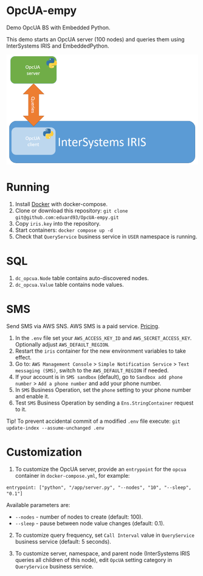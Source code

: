 # OpcUA-empy
Demo OpcUA BS with Embedded Python.

This demo starts an OpcUA server (100 nodes) and queries them using InterSystems IRIS and EmbeddedPython.

![](architecture.png)

# Running

1. Install [Docker](https://www.docker.com/get-started) with docker-compose.
2. Clone or download this repository: `git clone git@github.com:eduard93/OpcUA-empy.git`
3. Copy `iris.key` into the repository.
4. Start containers: `docker compose up -d`
5. Check that `QueryService` business service in `USER` namespace is running.

# SQL

1. `dc_opcua.Node` table contains auto-discovered nodes.
2. `dc_opcua.Value` table contains node values.

# SMS

Send SMS via AWS SNS. AWS SMS is a paid service. [Pricing](https://aws.amazon.com/sns/sms-pricing/).

1. In the `.env` file set your `AWS_ACCESS_KEY_ID` and `AWS_SECRET_ACCESS_KEY`. Optionally adjust `AWS_DEFAULT_REGION`.
2. Restart the `iris` container for the new environment variables to take effect. 
3. Go to: `AWS Management Console` > `Simple Notification Service` > `Text messaging (SMS)`, switch to the `AWS_DEFAULT_REGION` if needed.
4. If your account is in `SMS sandbox` (default), go to `Sandbox add phone number` > `Add a phone number` and add your phone number.
5. In `SMS` Business Operation, set the `phone` setting to your phone number and enable it.
6. Test `SMS` Business Operation by sending a `Ens.StringContainer` request to it.

Tip! To prevent accidental commit of a modified `.env` file execute: `git update-index --assume-unchanged .env`


# Customization

1. To customize the OpcUA server, provide an `entrypoint` for the `opcua` container in `docker-compose.yml`, for example: 

```
entrypoint: ["python", "/app/server.py", "--nodes", "10", "--sleep", "0.1"]
```

Available parameters are:
- `--nodes` - number of nodes to create (default: 100).
- `--sleep` - pause between node value changes (default: 0.1).

2. To customize query frequency, set `Call Interval` value in `QueryService` business service (default: 5 seconds).

3. To customize server, namespace, and parent node (InterSystems IRIS queries all children of this node), edit `OpcUA` setting category in `QueryService` business service.
